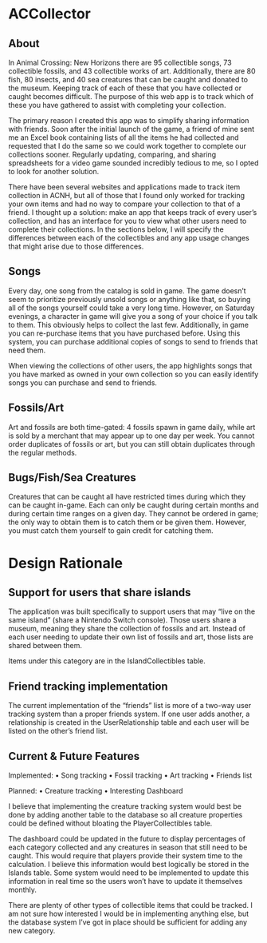 # ACCollector

## About

In Animal Crossing: New Horizons there are 95 collectible songs, 73 collectible fossils, and 43 collectible works of art. Additionally, there are 80 fish, 80 insects, and 40 sea creatures that can be caught and donated to the museum. Keeping track of each of these that you have collected or caught becomes difficult. The purpose of this web app is to track which of these you have gathered to assist with completing your collection. 

The primary reason I created this app was to simplify sharing information with friends. Soon after the initial launch of the game, a friend of mine sent me an Excel book containing lists of all the items he had collected and requested that I do the same so we could work together to complete our collections sooner. Regularly updating, comparing, and sharing spreadsheets for a video game sounded incredibly tedious to me, so I opted to look for another solution. 

There have been several websites and applications made to track item collection in ACNH, but all of those that I found only worked for tracking your own items and had no way to compare your collection to that of a friend. I thought up a solution: make an app that keeps track of every user’s collection, and has an interface for you to view what other users need to complete their collections. In the sections below, I will specify the differences between each of the collectibles and any app usage changes that might arise due to those differences.

## Songs

Every day, one song from the catalog is sold in game. The game doesn’t seem to prioritize previously unsold songs or anything like that, so buying all of the songs yourself could take a very long time. However, on Saturday evenings, a character in game will give you a song of your choice if you talk to them. This obviously helps to collect the last few. Additionally, in game you can re-purchase items that you have purchased before. Using this system, you can purchase additional copies of songs to send to friends that need them. 

When viewing the collections of other users, the app highlights songs that you have marked as owned in your own collection so you can easily identify songs you can purchase and send to friends.

## Fossils/Art

Art and fossils are both time-gated: 4 fossils spawn in game daily, while art is sold by a merchant that may appear up to one day per week. You cannot order duplicates of fossils or art, but you can still obtain duplicates through the regular methods.

## Bugs/Fish/Sea Creatures
Creatures that can be caught all have restricted times during which they can be caught in-game. Each can only be caught during certain months and during certain time ranges on a given day. They cannot be ordered in game; the only way to obtain them is to catch them or be given them. However, you must catch them yourself to gain credit for catching them.


# Design Rationale

## Support for users that share islands

The application was built specifically to support users that may “live on the same island” (share a Nintendo Switch console). Those users share a museum, meaning they share the collection of fossils and art. Instead of each user needing to update their own list of fossils and art, those lists are shared between them. 

Items under this category are in the IslandCollectibles table. 

## Friend tracking implementation

The current implementation of the “friends” list is more of a two-way user tracking system than a proper friends system. If one user adds another, a relationship is created in the UserRelationship table and each user will be listed on the other’s friend list. 

## Current & Future Features

Implemented:
    • Song tracking
    • Fossil tracking
    • Art tracking
    • Friends list

Planned:
    • Creature tracking
    • Interesting Dashboard

I believe that implementing the creature tracking system would best be done by adding another table to the database so all creature properties could be defined without bloating the PlayerCollectibles table.

The dashboard could be updated in the future to display percentages of each category collected and any creatures in season that still need to be caught. This would require that players provide their system time to the calculation. I believe this information would best logically be stored in the Islands table. Some system would need to be implemented to update this information in real time so the users won’t have to update it themselves monthly. 

There are plenty of other types of collectible items that could be tracked. I am not sure how interested I would be in implementing anything else, but the database system I’ve got in place should be sufficient for adding any new category.
